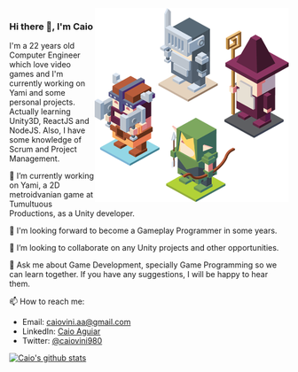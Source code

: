 <img align="right" src="https://github.com/caiovini980/caiovini980/blob/master/RPG%20characters.png" alt="RPG Characters to illustrate game development" width=350px height=350px />

### Hi there 👋, I'm Caio



I'm a 22 years old Computer Engineer which love video games and I'm currently working on Yami and some personal projects. 
Actually learning Unity3D, ReactJS and NodeJS. Also, I have some knowledge of Scrum and Project Management.

🔭 I’m currently working on Yami, a 2D metroidvanian game at Tumultuous Productions, as a Unity developer.

🌱 I'm looking forward to become a Gameplay Programmer in some years.

👯 I’m looking to collaborate on any Unity projects and other opportunities.

💬 Ask me about Game Development, specially Game Programming so we can learn together.
If you have any suggestions, I will be happy to hear them.

📫 How to reach me: 
  - Email: caiovini.aa@gmail.com
  - LinkedIn: [Caio Aguiar](https://www.linkedin.com/in/caio-aguiar-00872613b/)
  - Twitter: [@caiovini980](https://twitter.com/caiovini980)
  
[![Caio's github stats](https://github-readme-stats.vercel.app/api?username=caiovini980&theme=dracula)](https://github.com/caiovini980/github-readme-stats)
